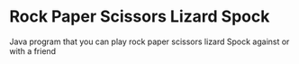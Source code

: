 # Rock Paper Scissors Lizard Spock
Java program that you can play rock paper scissors lizard Spock against or with a friend
